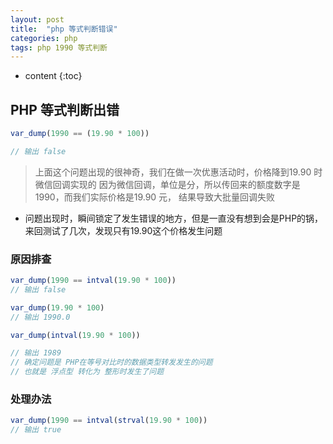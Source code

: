 ```yaml
---
layout: post
title:  "php 等式判断错误"
categories: php
tags: php 1990 等式判断
---
```


* content
{:toc}

## PHP 等式判断出错
```php
var_dump(1990 == (19.90 * 100))

// 输出 false
```

>上面这个问题出现的很神奇，我们在做一次优惠活动时，价格降到19.90 时微信回调实现的
因为微信回调，单位是分，所以传回来的额度数字是 1990，而我们实际价格是19.90 元，
结果导致大批量回调失败




* 问题出现时，瞬间锁定了发生错误的地方，但是一直没有想到会是PHP的锅，来回测试了几次，发现只有19.90这个价格发生问题

### 原因排查
```php
var_dump(1990 == intval(19.90 * 100)) 
// 输出 false

var_dump(19.90 * 100)
// 输出 1990.0

var_dump(intval(19.90 * 100)) 

// 输出 1989
// 确定问题是 PHP在等号对比时的数据类型转发发生的问题
// 也就是 浮点型 转化为 整形时发生了问题

```

### 处理办法
```php
var_dump(1990 == intval(strval(19.90 * 100))
// 输出 true
```





